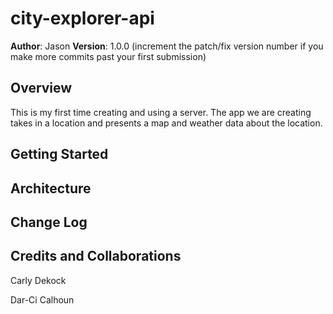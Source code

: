 # city-explorer-api

**Author**: Jason
**Version**: 1.0.0 (increment the patch/fix version number if you make more commits past your first submission)

## Overview

This is my first time creating and using a server. The app we are creating takes in a location and presents a map and weather data about the location.
<!-- Provide a high level overview of what this application is and why you are building it, beyond the fact that it's an assignment for this class. (i.e. What's your problem domain?) -->

## Getting Started

<!-- What are the steps that a user must take in order to build this app on their own machine and get it running? -->

## Architecture

<!-- Provide a detailed description of the application design. What technologies (languages, libraries, etc) you're using, and any other relevant design information. -->

## Change Log

<!-- Use this area to document the iterative changes made to your application as each feature is successfully implemented. Use time stamps. Here's an examples:

01-01-2001 4:59pm - Application now has a fully-functional express server, with a GET route for the location resource. -->

## Credits and Collaborations

Carly Dekock

Dar-Ci Calhoun
